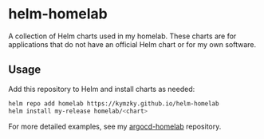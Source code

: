 # helm-homelab

A collection of Helm charts used in my homelab. These charts are for
applications that do not have an official Helm chart or for my own software.

## Usage

Add this repository to Helm and install charts as needed:

```sh
helm repo add homelab https://kymzky.github.io/helm-homelab
helm install my-release homelab/<chart>
```

For more detailed examples, see my [argocd-homelab](https://github.com/kymzky/argocd-homelab)
repository.
